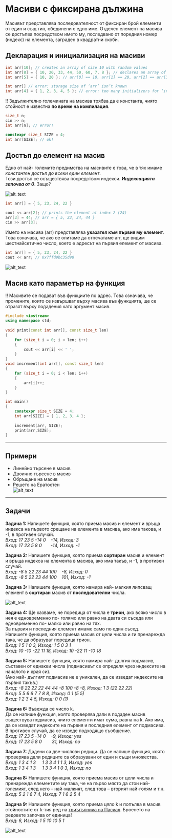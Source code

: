 # Масиви с фиксирана дължина

Масивът представлява последователност от фиксиран брой елементи от един и същ тип, обединени с едно име. Отделен елемент на масива се достъпва посредством името му, последвано от поредния номер (индекс) на елемента, заграден в квадратни скоби.

## Декларация и инициализация на масиви
```c++
int arr[10]; // creates an array of size 10 with random values
int arr[8] = { 10, 20, 33, 44, 50, 60, 7, 8 }; // declares an array of size 8 and initializes it
int arr[5] = { 10, 20 }; // arr[0] == 10, arr[1] == 20, arr[2] == arr[3] == arr[4] == 0

int arr[] // error: storage size of ‘arr’ isn’t known
int arr[4] = { 1, 2, 3, 4, 5 }; // error: too many initializers for ‘int [4]’
```

:bangbang: Задължително големината на масива трябва да е константа, чиято стойност е известна **по време на компилация**.
```c++
size_t n;
cin >> n;
int arr[n]; // error!

constexpr size_t SIZE = 4;
int arr[SIZE]; // ok!
 ```

## Достъп до елемент на масив
Едно от най- големите предимства на масивите е това, че в тях имаме *константен достъп до всеки един елемент*.  
Този достъп се осъществява посредством индекси. ***Индексацията започва от 0***. Защо?  

![alt_text](https://github.com/MariaGrozdeva/Introduction_to_programming_FMI/blob/main/Sem_06/images/Array.png)

```c++
int arr[] = { 5, 23, 24, 22 }

cout << arr[2]; // prints the element at index 2 (24)
arr[3] = 44; // arr = { 5, 23, 24, 44 }
cin >> arr[3];
```
Името на масива (arr) представлява **указател към първия му елемент**. Това означава, че ако се опитаме да отпечатаме arr, ще видим шестнайсетично число, което е адресът на първия елемент от масива.
```c++
int arr[] = { 5, 23, 24, 22 }
cout << arr; // 0x7ffd9bc35d90
```

![alt_text](https://github.com/MariaGrozdeva/Introduction_to_programming_FMI/blob/main/Sem_06/images/ArrayIndices.jpeg)

## Масив като параметър на функция
:bangbang: Масивите се подават във функциите по адрес. Това означава, че промените, които се извършват върху масива във функцията, ще се отразят върху подадения като аргумент масив.
```c++
#include <iostream>
using namespace std;
 
void print(const int arr[], const size_t len)
{
    for (size_t i = 0; i < len; i++)
    {
        cout << arr[i] << ' ';
    }
}
void increment(int arr[], const size_t len)
{
    for (size_t i = 0; i < len; i++)
    {
        arr[i]++;
    }
}

int main()
{
    constexpr size_t SIZE = 4;
    int arr[SIZE] = { 1, 2, 3, 4 };
 
    increment(arr, SIZE);
    print(arr,SIZE);
}
```

---

## Примери
- Линейно търсене в масив
- Двоично търсене в масив
- Обръщане на масив
- Решето на Ератостен  
![alt_text](https://github.com/MariaGrozdeva/Introduction_to_programming_FMI/blob/main/Sem_06/images/Eratosthenes.gif)

---

## Задачи

**Задача 1:** Напишете функция, която приема масив и елемент и връща индекса на първото срещане на елемента в масива, ако има такова, и -1, в противен случай.  
*Вход: 17 23 5 -14 0 &nbsp;&nbsp; -14, Изход: 3  
Вход: 17 23 5 8 0 &nbsp;&nbsp;&nbsp;&nbsp;&nbsp; -14, Изход: -1*  

**Задача 2:** Напишете функция, която приема **сортиран** масив и елемент и връща индекса на елемента в масива, ако има такъв, и -1, в противен случай.  
*Вход: -8 5 22 23 44 100 &nbsp;&nbsp; -8, Изход: 0  
Вход: -8 5 22 23 44 100 &nbsp;&nbsp; 101, Изход: -1*  

**Задача 3:** Напишете функция, която намира най- малкия липсващ елемент в **сортиран** масив от **последователни** числа.  

![alt_text](https://github.com/MariaGrozdeva/Introduction_to_programming_FMI/blob/main/Sem_06/images/SmallestMissingElement.png)

**Задача 4:** Ще казваме, че поредица от числа е **трион**, ако всяко число в нея е едновременно по- голямо или равно на двата си съседа или едновременно по- малко или равно на тях.  
За първия и последния елемент имаме само по един съсед.  
Напишете функция, която приема масив от цели числа и ги пренарежда така, че да образуват поредица трион.  
*Вход: 1 5 1 0 3, Изход: 1 5 0 3 1  
Вход: 10 -10 -22 11 18, Изход: 10 -22 11 -10 18*  

**Задача 5:** Напишете функция, която намира най- дългия подмасив, съставен от еднакви числа (подмасивът се определя чрез индексите на началото и края си).  
(Ако най- дългият подмасив не е уникален, да се изведат индексите на първия такъв.)  
*Вход: -8 22 22 22 44 44 -8 100 -8 -8, Изход: 1 3 (22 22 22)  
Вход: 5 5 6 6 7 7 8 8, Изход: 0 1 (5 5)  
Вход: 1 2 3 4 5, Изход: 0 0 (1)*  

**Задача 6:** Въвежда се число k.  
Да се напише функция, която проверява дали в подаден масив съществува подмасив, чиито елементи имат сума, равна на k. Ако има, да се изведат индексите на първия и последния елемент от подмасива.  В противен случай, да се изведе подходящо съобщение.  
*Вход: 17 23 5 -14 0 &nbsp;&nbsp; -9, Изход: yes  
Вход: 17 23 5 8 0 &nbsp;&nbsp;&nbsp;&nbsp;&nbsp;&nbsp; 31, Изход: no*  

**Задача 7:** Дадени са две числови редици. Да се напише функция, която проверява дали редиците са образувани от едни и същи множества.  
*Вход: 1 3 4 1 3 &nbsp;&nbsp;&nbsp; 1 3 3 4 1 1 3, Изход: yes  
Вход: 1 3 4 1 3 &nbsp;&nbsp;&nbsp; 1 3 3 4 1 0 3, Изход: no*  

**Задача 8:** Напишете функция, която приема масив от цели числа и пренарежда елементите му така, че на първо място да стои най-големият, след него – най-малкият, след това – вторият най-голям и т.н.  
*Вход: 5 2 1 6 7 4, Изход: 7 1 6 2 5 4*  

**Задача 9:** Напишете функция, която приема цяло k и попълва в масив стойностите от k-тия ред на [триъгълника на Паскал](https://en.wikipedia.org/wiki/Pascal%27s_triangle). Броенето на редовете започва от единица!  
*Вход: 6, Изход: 1 5 10 10 5 1*  

![alt_text](https://github.com/MariaGrozdeva/Introduction_to_programming_FMI/blob/main/Sem_06/images/PascalTriangle.gif)
